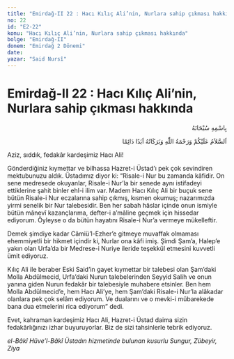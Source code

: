 ```yaml
---
title: "Emirdağ-II 22 : Hacı Kılıç Ali’nin, Nurlara sahip çıkması hakkında"
no: 22
id: "E2-22"
konu: "Hacı Kılıç Ali’nin, Nurlara sahip çıkması hakkında"
bolge: "Emirdağ-II"
donem: "Emirdağ 2 Dönemi"
date: 
yazar: "Said Nursî"
---
```


# Emirdağ-II 22 : Hacı Kılıç Ali’nin, Nurlara sahip çıkması hakkında

<p class="arabic" dir="rtl" title="Meal: “Her türlü noksan sıfatlardan yüce olan Allah’ın adıyla.”">بِاسْمِهِ سُبْحَانَهُ</p>

<p class="arabic" dir="rtl" title="Meal: “Allah’ın selâmı, rahmeti ve bereketleri, ebedî ve dâimî olarak üzerinize olsun.”">اَلسَّلاَمُ عَلَيْكُمْ وَرَحْمَةُ اللّٰهِ وَبَرَكَاتُهُ اَبَدًا دَائِمًا</p>

Aziz, sıddık, fedakâr kardeşimiz Hacı Ali!

Gönderdiğiniz kıymettar ve bilhassa Hazret-i Üstad’ı pek çok sevindiren mektubunuzu aldık. Üstadımız diyor ki: “Risale-i Nur bu zamanda kâfidir. On sene medresede okuyanlar, Risale-i Nur’la bir senede aynı istifadeyi ettiklerine şahit binler ehl-i ilim var. Madem Hacı Kılıç Ali bir buçuk sene bütün Risale-i Nur eczalarına sahip çıkmış, kısmen okumuş; nazarımızda yirmi senelik bir Nur talebesidir. Ben her sabah hâslar içinde onun ismiyle bütün mânevî kazançlarıma, defter-i a’mâline geçmek için hissedar ediyorum. Öyleyse o da bütün hayatını Risale-i Nur’a vermeye mükelleftir.

Demek şimdiye kadar Câmiü’l-Ezher’e gitmeye muvaffak olmaması ehemmiyetli bir hikmet içindir ki, Nurlar ona kâfi imiş. Şimdi Şam’a, Halep’e yakın olan Urfa’da bir Medrese-i Nuriye ileride teşekkül etmesini kuvvetli ümit ediyoruz.

Kılıç Ali ile beraber Eski Said’in gayet kıymettar bir talebesi olan Şam’daki Molla Abdülmecid, Urfa’daki Nurun talebelerinden Seyyid Salih ve onun yanına giden Nurun fedakâr bir talebesiyle muhabere etsinler. Ben hem Molla Abdülmecid’e, hem Hacı Ali’ye, hem Şam’daki Risale-i Nur’la alâkadar olanlara pek çok selâm ediyorum. Ve dualarını ve o mevki-i mübarekede bana dua etmelerini rica ediyorum” dedi.

Evet, kahraman kardeşimiz Hacı Ali, Hazret-i Üstad daima sizin fedakârlığınızı izhar buyuruyorlar. Biz de sizi tahsinlerle tebrik ediyoruz.

*el-Bâkî Hüve’l-Bâkî*
*Üstadın hizmetinde bulunan kusurlu*
*Sungur, Zübeyir, Ziya*

